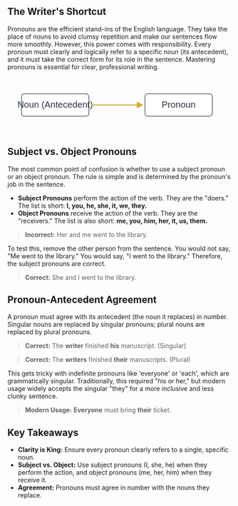 <h2>The Writer's Shortcut</h2>
<p>Pronouns are the efficient stand-ins of the English language. They take the place of nouns to avoid clumsy repetition and make our sentences flow more smoothly. However, this power comes with responsibility. Every pronoun must clearly and logically refer to a specific noun (its antecedent), and it must take the correct form for its role in the sentence. Mastering pronouns is essential for clear, professional writing.</p>

<svg width="100%" viewBox="0 0 400 100" class="mx-auto my-8">
  <style>.box{fill:#fff;stroke:#2D3748;}.label{font-family:'Source Sans Pro',sans-serif;font-size:16px;fill:#2D3748;}</style>
  <rect x="25" y="30" width="120" height="40" rx="5" class="box" />
  <text x="85" y="55" text-anchor="middle" class="label">Noun (Antecedent)</text>
  <path d="M 150 50 L 240 50" stroke="#D4AF37" stroke-width="2" marker-end="url(#arrow)" />
  <rect x="245" y="30" width="120" height="40" rx="5" class="box" />
  <text x="305" y="55" text-anchor="middle" class="label">Pronoun</text>
  <defs><marker id="arrow" viewBox="0 0 10 10" refX="8" refY="5" markerWidth="6" markerHeight="6" orient="auto-start-reverse"><path d="M 0 0 L 10 5 L 0 10 z" fill="#D4AF37" /></marker></defs>
</svg>

<h2>Subject vs. Object Pronouns</h2>
<p>The most common point of confusion is whether to use a subject pronoun or an object pronoun. The rule is simple and is determined by the pronoun's job in the sentence.</p>
<ul>
    <li><strong>Subject Pronouns</strong> perform the action of the verb. They are the "doers." The list is short: <strong>I, you, he, she, it, we, they.</strong></li>
    <li><strong>Object Pronouns</strong> receive the action of the verb. They are the "receivers." The list is also short: <strong>me, you, him, her, it, us, them.</strong></li>
</ul>
<blockquote><strong>Incorrect:</strong> Her and me went to the library.</blockquote>
<p>To test this, remove the other person from the sentence. You would not say, "Me went to the library." You would say, "I went to the library." Therefore, the subject pronouns are correct.</p>
<blockquote><strong>Correct:</strong> She and I went to the library.</blockquote>

<h2>Pronoun-Antecedent Agreement</h2>
<p>A pronoun must agree with its antecedent (the noun it replaces) in number. Singular nouns are replaced by singular pronouns; plural nouns are replaced by plural pronouns.</p>
<blockquote><strong>Correct:</strong> The <strong>writer</strong> finished <strong>his</strong> manuscript. (Singular)</blockquote>
<blockquote><strong>Correct:</strong> The <strong>writers</strong> finished <strong>their</strong> manuscripts. (Plural)</blockquote>
<p>This gets tricky with indefinite pronouns like 'everyone' or 'each', which are grammatically singular. Traditionally, this required "his or her," but modern usage widely accepts the singular "they" for a more inclusive and less clunky sentence.</p>
<blockquote><strong>Modern Usage:</strong> <strong>Everyone</strong> must bring <strong>their</strong> ticket.</blockquote>

<h2>Key Takeaways</h2>
<ul>
    <li><strong>Clarity is King:</strong> Ensure every pronoun clearly refers to a single, specific noun.</li>
    <li><strong>Subject vs. Object:</strong> Use subject pronouns (I, she, he) when they perform the action, and object pronouns (me, her, him) when they receive it.</li>
    <li><strong>Agreement:</strong> Pronouns must agree in number with the nouns they replace.</li>
</ul>

